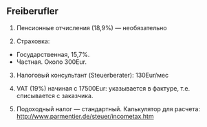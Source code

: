 ## Freiberufler

1. Пенсионные отчисления (18,9%) — необязательно

2. Страховка: 
  * Государственная, 15,7%.
  * Частная. Около 300Eur.
  
3. Налоговый консультант (Steuerberater): 130Eur/мес

4. VAT (19%) начиная с 17500Eur: указывается в фактуре, т.е. списывается с заказчика.

5. Подоходный налог — стандартный. Калькулятор для расчета: http://www.parmentier.de/steuer/incometax.htm

